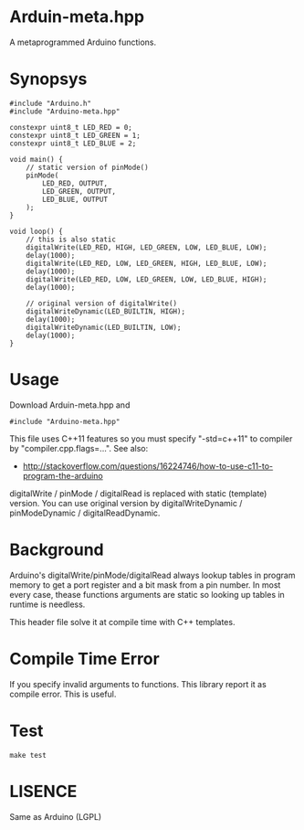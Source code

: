 Arduin-meta.hpp
===============

A metaprogrammed Arduino functions.

Synopsys
========

	#include "Arduino.h"
	#include "Arduino-meta.hpp"

	constexpr uint8_t LED_RED = 0;
	constexpr uint8_t LED_GREEN = 1;
	constexpr uint8_t LED_BLUE = 2;

	void main() {
		// static version of pinMode()
		pinMode(
			LED_RED, OUTPUT,
			LED_GREEN, OUTPUT,
			LED_BLUE, OUTPUT
		);
	}

	void loop() {
		// this is also static
		digitalWrite(LED_RED, HIGH, LED_GREEN, LOW, LED_BLUE, LOW);
		delay(1000);
		digitalWrite(LED_RED, LOW, LED_GREEN, HIGH, LED_BLUE, LOW);
		delay(1000);
		digitalWrite(LED_RED, LOW, LED_GREEN, LOW, LED_BLUE, HIGH);
		delay(1000);

		// original version of digitalWrite()
		digitalWriteDynamic(LED_BUILTIN, HIGH);
		delay(1000);
		digitalWriteDynamic(LED_BUILTIN, LOW);
		delay(1000);
	}

Usage
=====

Download Arduin-meta.hpp and

	#include "Arduino-meta.hpp"

This file uses C++11 features so you must specify "-std=c++11" to compiler by "compiler.cpp.flags=...". See also:

 * http://stackoverflow.com/questions/16224746/how-to-use-c11-to-program-the-arduino

digitalWrite / pinMode / digitalRead is replaced with static (template) version.
You can use original version by digitalWriteDynamic / pinModeDynamic / digitalReadDynamic.

Background
==========

Arduino's digitalWrite/pinMode/digitalRead always lookup tables in program memory to get a port register and a bit mask from a pin number.
In most every case, thease functions arguments are static so looking up tables in runtime is needless.

This header file solve it at compile time with C++ templates.

Compile Time Error
==================

If you specify invalid arguments to functions.
This library report it as compile error. This is useful.


Test
====

	make test


LISENCE
=======

Same as Arduino (LGPL)
